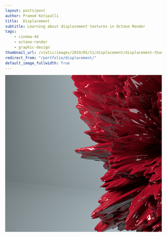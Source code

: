 ```yaml
---
layout: posts/post
author: Pramod Kotipalli
title:  Displacement
subtitle: Learning about displacement textures in Octane Render
tags:
    - cinema-4d
    - octane-render
    - graphic-design
thumbnail_url: /static/images/2019/05/11/displacement/displacement-thumbnail.png
redirect_from: "/portfolio/displacement/"
default_image_fullwidth: True
---
```


![](/static/images/2019/05/11/displacement/displacement-thumbnail.png)
